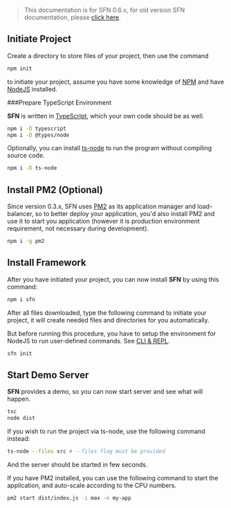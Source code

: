 <!-- title: Getting Start; order: 1 -->

>This documentation is for SFN 0.6.x, for old version SFN documentation, please 
> [click here](/docs/v0.5.x/getting-started).

## Initiate Project

Create a directory to store files of your project, then use the command

```sh
npm init
```

to initiate your project, assume you have some knowledge of 
[NPM](https://www.npmjs.com/) and have [NodeJS](https://nodejs.org) installed.

###Prepare TypeScript Environment

**SFN** is written in [TypeScript](https://www.typescriptlang.org), which your
own code should be as well.

```sh
npm i -D typescript
npm i -D @types/node
```

Optionally, you can install [ts-node](https://github.com/TypeStrong/ts-node) to
run the program without compiling source code.

```sh
npm i -D ts-node
```

## Install PM2 (Optional)

Since version 0.3.x, SFN uses [PM2](https://pm2.io) as its application manager 
and load-balancer, so to better deploy your application, you'd also install PM2
and use it to start you application (however it is production environment 
requirement, not necessary during development).

```sh
npm i -g pm2
```

## Install Framework

After you have initiated your project, you can now install **SFN** by using 
this command:

```sh
npm i sfn
```

After all files downloaded, type the following command to initiate your project,
it will create needed files and directories for you automatically.

But before running this procedure, you have to setup the environment for NodeJS 
to run user-defined commands. See [CLI & REPL](./cli-repl).

```sh
sfn init
```

## Start Demo Server

**SFN** provides a demo, so you can now start server and see what will happen.

```sh
tsc
node dist
```

If you wish to run the project via ts-node, use the following command instead:

```sh
ts-node --files src # --files flag must be provided
```

And the server should be started in few seconds.

If you have PM2 installed, you can use the following command to start the 
application, and auto-scale according to the CPU numbers.

```sh
pm2 start dist/index.js -i max -n my-app
```